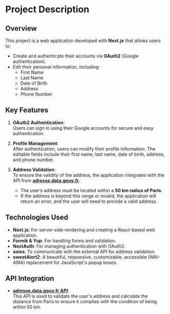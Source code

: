 # Project Description

## Overview

This project is a web application developed with **Next.js** that allows users to:

- Create and authenticate their accounts via **OAuth2** (Google authentication).
- Edit their personal information, including:
  - First Name
  - Last Name
  - Date of Birth
  - Address
  - Phone Number

## Key Features

1. **OAuth2 Authentication**:  
   Users can sign in using their Google accounts for secure and easy authentication.

2. **Profile Management**:  
   After authentication, users can modify their profile information. The editable fields include their first name, last name, date of birth, address, and phone number.

3. **Address Validation**:  
   To ensure the validity of the address, the application integrates with the API from **[adresse.data.gouv.fr](https://adresse.data.gouv.fr/api-doc/adresse)**.  
   - The user’s address must be located within a **50 km radius of Paris**.
   - If the address is beyond this range or invalid, the application will return an error, and the user will need to provide a valid address.

## Technologies Used

- **Next.js**: For server-side rendering and creating a React-based web application.
- **Formik & Yup**: For handling forms and validation.
- **NextAuth**: For managing authentication with OAuth2.
- **axios**: To communicate with the external API for address validation.
- **sweetAlert2**: A beautiful, responsive, customizable, accessible (WAI-ARIA) replacement for JavaScript's popup boxes.


## API Integration

- **[adresse.data.gouv.fr API](https://adresse.data.gouv.fr/api-doc/adresse)**:  
   This API is used to validate the user's address and calculate the distance from Paris to ensure it complies with the condition of being within 50 km.
